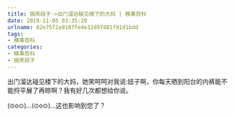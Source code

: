 ```yaml
---
title: 搞笑段子->出门溜达碰见楼下的大妈 | 糗事百科
date: 2019-11-05 03:35:20
urlname: 02e75f2a9187fe4e32d97481f91d1bdd
tags: 
- 糗事百科
categories:
- 糗事百科
- 搞笑段子
---
```

出门溜达碰见楼下的大妈，她笑呵呵对我说:妞子啊，你每天晒到阳台的内裤能不能捋平展了再晾啊？我有好几次都想给你说。

(⊙o⊙)…(⊙o⊙)…这也影响到您了？


